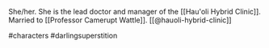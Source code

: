 She/her. She is the lead doctor and manager of the [[Hau'oli Hybrid Clinic]]. Married to [[Professor Camerupt Wattle]]. [[@hauoli-hybrid-clinic]]

#characters #darlingsuperstition